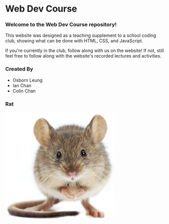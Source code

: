 # Web Dev Course

### Welcome to the Web Dev Course repository!

This website was designed as a teaching supplement to a school coding club,
showing what can be done with HTML, CSS, and JavaScript.

If you're currently in the club, follow along with us on the website!
If not, still feel free to follow along with the website's recorded lectures and activities.

### Created By
- Osborn Leung
- Ian Chan
- Colin Chan

### Rat
![Rat](/Imgs_and_stuff/rat.jpg)
